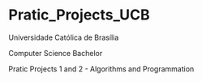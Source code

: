 # Pratic_Projects_UCB

Universidade Católica de Brasília

Computer Science Bachelor

Pratic Projects 1 and 2 - Algorithms and Programmation
